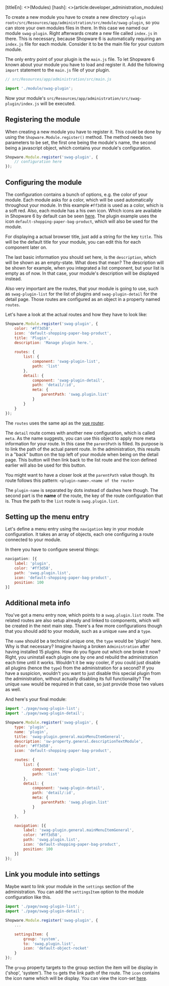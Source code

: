 [titleEn]: <>(Modules)
[hash]: <>(article:developer_administration_modules)

To create a new module you have to create a new directory `<plugin root>/src/Resources/app/administration/src/module/swag-plugin`, so you can store your own modules files in there.
In this case we named our module `swag-plugin`. Right afterwards create a new file called `index.js` in there. This is necessary, because Shopware 6 is automatically requiring an `index.js` file
for each module. Consider it to be the main file for your custom module.

The only entry point of your plugin is the `main.js` file. To let Shopware 6 known about your module you have to load and register it.
Add the following `import` statement to the `main.js` file of your plugin.

```js
// src/Resources/app/administration/src/main.js

import './module/swag-plugin';
```

Now your module's `src/Resources/app/administration/src/swag-plugin/index.js` will be executed.

## Registering the module

When creating a new module you have to register it. This could be done by using the `Shopware.Module.register()` method.
The method needs two parameters to be set, the first one being the module's name, the second being a javascript object, which contains your module's configuration.

```js
Shopware.Module.register('swag-plugin', {
    // configuration here
});
```

## Configuring the module

The configuration contains a bunch of options, e.g. the color of your module. Each module asks for a color, which will be used automatically throughout your module.
In this example `#ff3d58` is used as a color, which is a soft red. Also, each module has a his own icon.
Which icons are available in Shopware 6 by default can be seen [here](https://component-library.shopware.com/#/icons/).
The plugin example uses the icon `default-shopping-paper-bag-product`, which will also be used for the module.

For displaying a actual browser title, just add a string for the key `title`. This will be the default title for your module, you can edit this for each component later on.

The last basic information you should set here, is the `description`, which will be shown as an empty-state.
What does that mean? The description will be shown for example, when you integrated a list component, but your list is empty as of now.
In that case, your module's description will be displayed instead.

Also very important are the routes, that your module is going to use, such as `swag-plugin-list` for the list of plugins and `swag-plugin-detail` for the detail page.
Those routes are configured as an object in a property named `routes`.

Let's have a look at the actual routes and how they have to look like:

```js
Shopware.Module.register('swag-plugin', {
    color: '#ff3d58',
    icon: 'default-shopping-paper-bag-product',
    title: 'Plugin',
    description: 'Manage plugin here.',
    
    routes: {
        list: {
            component: 'swag-plugin-list',
            path: 'list'
        },
        detail: {
            component: 'swag-plugin-detail',
            path: 'detail/:id',
            meta: {
                parentPath: 'swag.plugin.list'
            }
        }
    }
});
```

The `routes` uses the same api as the [vue router](https://router.vuejs.org).

The `detail` route comes with another new configuration, which is called `meta`. As the name suggests, you can use this object to apply
more meta information for your route. In this case the `parentPath` is filled. Its purpose is to link the path of the actual parent route.
In the administration, this results in a "back" button on the top left of your module when being on the detail page. This button will then link back to the list
route and the icon defined earlier will also be used for this button.

You might want to have a closer look at the `parentPath` value though. Its route follows this pattern:
`<plugin-name>.<name of the route>`

The `plugin-name` is separated by dots instead of dashes here though. The second part is the **name** of the route, the key of the route configuration that is.
Thus the path to the `list` route is `swag.plugin.list`.

## Setting up the menu entry

Let's define a menu entry using the `navigation` key in your module configuration. It takes an array of objects, each one configuring a route connected to your module.

In there you have to configure several things:

```js
navigation: [{
    label: 'plugin',
    color: '#ff3d58',
    path: 'swag.plugin.list',
    icon: 'default-shopping-paper-bag-product',
    position: 100
}]
```

## Additional meta info

You've got a menu entry now, which points to a `swag.plugin.list` route. The related routes are also setup already and linked to components, which will be
created in the next main step.
There's a few more configurations though that you should add to your module, such as a unique `name` and a `type`.

The `name` should be a technical unique one, the `type` would be 'plugin' here.
Why is that necessary? Imagine having a broken `Administration` after having installed 15 plugins. How do you figure out which one broke it now?
Right, you uninstall each plugin one by one and rebuild the administration each time until it works.
Wouldn't it be way cooler, if you could just disable all plugins (hence the `type`) from the administration for a second?
If you have a suspicion, wouldn't you want to just disable this special plugin from the administration, without actually disabling its full functionality?
The unique `name` would be required in that case, so just provide those two values as well.

And here's your final module:

```js
import './page/swag-plugin-list';
import './page/swag-plugin-detail';

Shopware.Module.register('swag-plugin', {
    type: 'plugin',
    name: 'plugin',
    title: 'swag-plugin.general.mainMenuItemGeneral',
    description: 'sw-property.general.descriptionTextModule',
    color: '#ff3d58',
    icon: 'default-shopping-paper-bag-product',

    routes: {
        list: {
            component: 'swag-plugin-list',
            path: 'list'
        },
        detail: {
            component: 'swag-plugin-detail',
            path: 'detail/:id',
            meta: {
                parentPath: 'swag.plugin.list'
            }
        }
    },

    navigation: [{
        label: 'swag-plugin.general.mainMenuItemGeneral',
        color: '#ff3d58',
        path: 'swag.plugin.list',
        icon: 'default-shopping-paper-bag-product',
        position: 100
    }]
});
```

## Link you module into settings 

Maybe want to link your module in the `settings` section of the administration. You can add the `settingsItem` option to
the module configuration like this.

```js
import './page/swag-plugin-list';
import './page/swag-plugin-detail';

Shopware.Module.register('swag-plugin', {
    ...

    settingsItem: {
        group: 'system',
        to: 'swag.plugin.list',
        icon: 'default-object-rocket'
    }
});
```

The `group` property targets to the group section the item will be display in ('shop', 'system').
The `to` gets the link path of the route. The `icon` contains the icon name which will be display. 
You can view the icon-set [here](https://component-library.shopware.com/icons/). 

